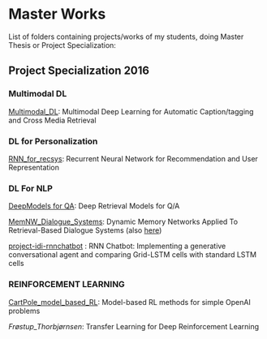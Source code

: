 # Master Works

List of folders containing projects/works of my students, doing Master Thesis or Project Specialization:

## Project Specialization 2016

### Multimodal DL ###

[Multimodal_DL](https://github.com/ruoccoma/master_works/tree/master/helgoy-lund): Multimodal Deep Learning for Automatic Caption/tagging and Cross Media Retrieval


### DL for Personalization ###

[RNN_for_recsys](https://github.com/ruoccoma/master_works/tree/skrede/skrede): Recurrent Neural Network for Recommendation and User Representation


### DL For NLP ###

[DeepModels for QA](https://github.com/eivhav/DeepQA): Deep Retrieval Models for Q/A

[MemNW_Dialogue_Systems](https://github.com/Remeus/MemN2N-UDC): Dynamic Memory Networks Applied To Retrieval-Based Dialogue Systems (also [here](https://github.com/Remeus/SeqMod))

[project-idi-rnnchatbot](https://github.com/siljec/project-idi-rnnchatbot) : RNN Chatbot: Implementing a generative conversational agent and comparing Grid-LSTM cells with standard LSTM cells


### REINFORCEMENT LEARNING ###

[CartPole_model_based_RL](https://github.com/mrminy/CartPole_model_based_RL): Model-based RL methods for simple OpenAI problems

_Frøstup_Thorbjørnsen_: Transfer Learning for Deep Reinforcement Learning

